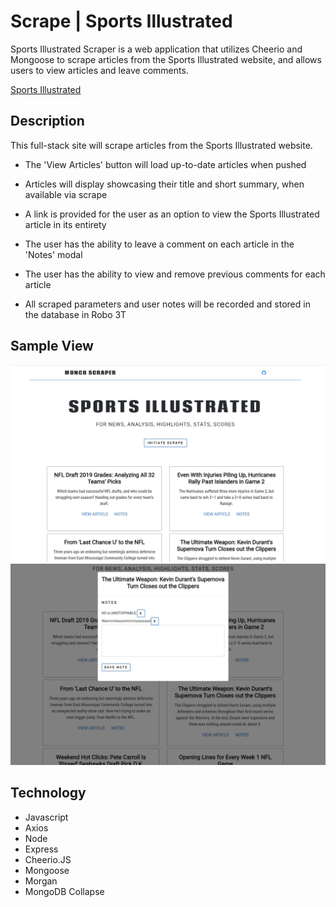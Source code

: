# Scrape | Sports Illustrated

Sports Illustrated Scraper is a web application that utilizes Cheerio and Mongoose to scrape articles from the Sports Illustrated website, and allows users to view articles and leave comments. 

[Sports Illustrated](https:// "Sports Illustrated")

## Description

This full-stack site will scrape articles from the Sports Illustrated website. 

+ The 'View Articles' button will load up-to-date articles when pushed 

+ Articles will display showcasing their title and short summary, when available via scrape 

+ A link is provided for the user as an option to view the Sports Illustrated article in its entirety

+ The user has the ability to leave a comment on each article in the 'Notes' modal

+ The user has the ability to view and remove previous comments for each article

+ All scraped parameters and user notes will be recorded and stored in the database in Robo 3T

## Sample View

![Sports Illustrated Screenshot](/public/images/screenshot.jpg)
![Sports Illustrated Screenshot](/public/images/notes.jpg)

## Technology

+ Javascript
+ Axios
+ Node
+ Express
+ Cheerio.JS
+ Mongoose
+ Morgan 
+ MongoDB
Collapse





